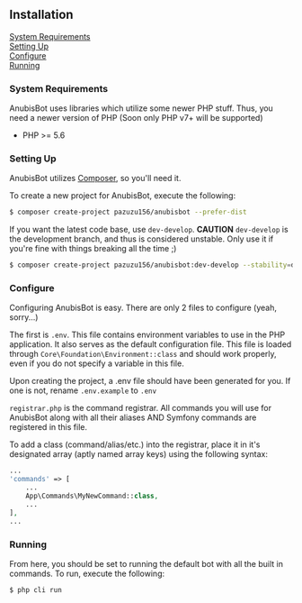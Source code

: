 ## Installation
[System Requirements](#system-requirements)  
[Setting Up](#setting-up)  
[Configure](#configure)  
[Running](#running)  

<a name="system-requirements"></a>
### System Requirements
AnubisBot uses libraries which utilize some newer PHP stuff. Thus, you need a newer version of PHP (Soon only PHP v7+ will be supported)

* PHP >= 5.6

<a name="setting-up"></a>
### Setting Up
AnubisBot utilizes [Composer](https://getcomposer.org), so you'll need it.

To create a new project for AnubisBot, execute the following:

```bash
$ composer create-project pazuzu156/anubisbot --prefer-dist
```

If you want the latest code base, use `dev-develop`. **CAUTION** `dev-develop` is the development branch, and thus is considered unstable. Only use it if you're fine with things breaking all the time ;)

```bash
$ composer create-project pazuzu156/anubisbot:dev-develop --stability=dev --prefer-dist
```

<a name="configure"></a>
### Configure
Configuring AnubisBot is easy. There are only 2 files to configure (yeah, sorry...)

The first is `.env`. This file contains environment variables to use in the PHP application. It also serves as the default configuration file. This file is loaded through `Core\Foundation\Environment::class` and should work properly, even if you do not specify a variable in this file.

Upon creating the project, a .env file should have been generated for you. If one is not, rename `.env.example` to `.env`

`registrar.php` is the command registrar. All commands you will use for AnubisBot along with all their aliases AND Symfony commands are registered in this file.

To add a class (command/alias/etc.) into the registrar, place it in it's designated array (aptly named array keys) using the following syntax:

```php
...
'commands' => [
    ...
    App\Commands\MyNewCommand::class,
    ...
],
...
```

<a name="running"></a>
### Running
From here, you should be set to running the default bot with all the built in commands. To run, execute the following:

```bash
$ php cli run
```
